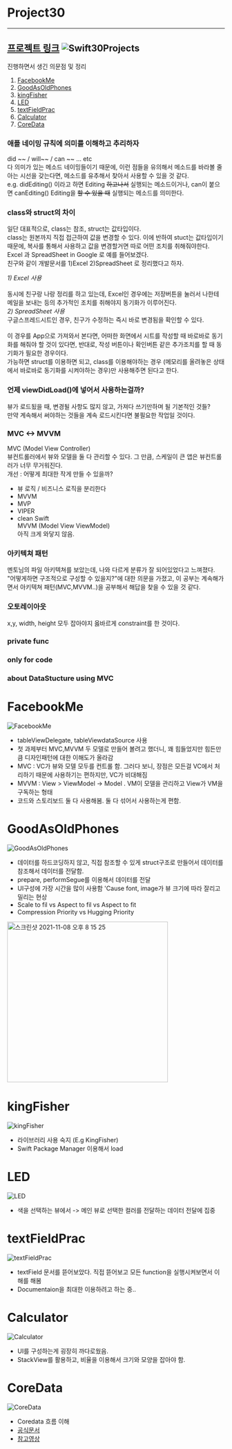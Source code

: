 # Project30
----
[프로젝트 링크](https://github.com/soapyigu/Swift-30-Projects)
![Swift30Projects](https://user-images.githubusercontent.com/70427427/130021929-ed61c154-ef63-4d23-8342-28c1b2eb844a.png)
----


진행하면서 생긴 의문점 및 정리 

1. [FacebookMe](#facebookme)
2. [GoodAsOldPhones](#goodasoldphones)
3. [kingFisher](#kingfisher)
4. [LED](#led)
5. [textFieldPrac](#textfieldprac)
6. [Calculator](#calculator)
7. [CoreData](#coredata)

### 애플 네이밍 규칙에 의미를 이해하고 추리하자 <br> 
did ~~  / will~~  / can ~~ ... etc <br>
다 의미가 있는 메소드 네이밍들이기 때문에, 이런 점들을 유의해서 메소드를 바라볼 줄 아는 시선을 갖는다면, 메소드를 유추해서 찾아서 사용할 수 있을 것 같다. <br>
e.g. didEditing() 이라고 하면 Editing ~~하고나서~~ 실행되는 메소드이거나, can이 붙으면 canEditing() Editing을 ~~할 수 있을 때~~ 실행되는 메소드를 의미한다. <br>

### class와 struct의 차이 
일단 대표적으로, class는 참조, struct는 값타입이다.<br>
class는 원본까지 직접 접근하여 값을 변경할 수 있다. 이에 반하여  stuct는 값타입이기 때문에, 복사를 통해서 사용하고 값을 변경할거면 따로 어떤 조치를 취해줘야한다. <br>
Excel 과 SpreadSheet in Google 로 예를 들어보겠다.<br>
친구와 같이 개발문서를 1)Excel 2)SpreadSheet 로 정리했다고 하자. <br> 

*1) Excel 사용*<br>  
동시에 친구랑 나랑 정리를 하고 있는데, Excel인 경우에는 저장버튼을 눌러서 나한테 메일을 보내는 등의 추가적인 조치를 취해야지 동기화가 이루어진다. <br>
*2) SpreadSheet 사용*<br>
구글스프레드시트인 경우, 친구가 수정하는 즉시 바로 변경됨을 확인할 수 있다.<br>
<br>
이 경우를 App으로 가져와서 본다면, 어떠한 화면에서 시트를 작성할 때 바로바로 동기화를 해줘야 할 것이 있다면, 반대로, 작성 버튼이나 확인버튼 같은 추가조치를 할 때 동기화가 필요한 경우이다. <br>
가능하면 struct를 이용하면 되고, class를 이용해야하는 경우 (메모리를 올려놓은 상태에서 바로바로 동기화를 시켜야하는 경우)만 사용해주면 된다고 한다. <br> 

### 언제 viewDidLoad()에 넣어서 사용하는걸까? 
뷰가 로드됬을 때, 변경될 사항도 많지 않고, 가져다 쓰기만하며 될 기본적인 것들? <br>
만약 계속해서 써야하는 것들을 계속 로드시킨다면 불필요한 작업일 것이다. 

### MVC <-> MVVM
MVC (Model View Controller) <br>
뷰컨트롤러에서 뷰와 모델을 둘 다 관리할 수 있다. 그 만큼, 스케일이 큰 앱은 뷰컨트롤러가 너무 무거워진다. <br>
개선 : 어떻게 최대한 작게 만들 수 있을까? <br>
- 뷰 로직 / 비즈니스 로직을 분리한다 
- MVVM
- MVP
- VIPER
- clean Swift <br>
MVVM (Model View ViewModel) <br> 
아직 크게 와닿지 않음. <br>

### 아키텍쳐 패턴
멘토님의 파일 아키텍쳐를 보았는데, 나와 다르게 분류가 잘 되어있었다고 느껴졌다. <br>
"어떻게하면 구조적으로 구성할 수 있을지?"에 대한 의문을 가졌고, 이 공부는 계속해가면서 아키텍쳐 패턴(MVC,MVVM..)을 공부해서 해답을 찾을 수 있을 것 같다. 

### 오토레이아웃
x,y, width, height 모두 잡아야지 옳바르게 constraint를 한 것이다.<br>

### private func 

### only for code 

### about DataStucture using MVC 

# FacebookMe

![FacebookMe](https://user-images.githubusercontent.com/70427427/140731033-06d2c981-09f8-48a9-8e1e-79ad2922da6e.gif)

- tableViewDelegate, tableViewdataSource 사용 
- 첫 과제부터 MVC,MVVM 두 모델로 만들어 볼려고 했더니, 꽤 힘들었지만 힘든만큼 디자인패턴에 대한 이해도가 올라감  
- MVC : VC가 뷰와 모델 모두를 컨트롤 함. 그러다 보니, 장점은 모든걸 VC에서 처리하기 때문에 사용하기는 편하지만, VC가 비대해짐 
- MVVM : View > ViewModel -> Model . VM이 모델을 관리하고 View가 VM을 구독하는 형태 
- 코드와 스토리보드 둘 다 사용해봄. 둘 다 섞어서 사용하는게 편함.

# GoodAsOldPhones

![GoodAsOldPhones](https://user-images.githubusercontent.com/70427427/140731039-f7c19927-446a-4993-ba3e-088d9106620d.gif)
- 데이터를 하드코딩하지 않고, 직접 참조할 수 있게 struct구조로 만들어서 데이터를 참조해서 데이터를 전달함. 
- prepare, performSegue를 이용해서 데이터를 전달
- UI구성에 가장 시간을 많이 사용함 'Cause font, image가 뷰 크기에 따라 잘리고 밀리는 현상
- Scale to fil vs Aspect to fil vs Aspect to fit
- Compression Priority vs Hugging Priority 
<img width="372" alt="스크린샷 2021-11-08 오후 8 15 25" src="https://user-images.githubusercontent.com/70427427/140732633-b4fe15e7-38f0-457d-90b5-17b39c8f184d.png">


# kingFisher

![kingFisher](https://user-images.githubusercontent.com/70427427/140731048-bfd96885-f03a-4a6b-a995-cb5ed7d3f6d4.gif)

- 라이브러리 사용 숙지 (E.g KingFisher) 
- Swift Package Manager 이용해서 load 


# LED

![LED](https://user-images.githubusercontent.com/70427427/140731056-5f2604d1-6119-4cb5-96e8-754b639ad0ab.gif)

- 색을 선택하는 뷰에서 -> 메인 뷰로 선택한 컬러를 전달하는 데이터 전달에 집중  

# textFieldPrac

![textFieldPrac](https://user-images.githubusercontent.com/70427427/140731065-4dbcc62e-05c9-45ca-b87e-99937e31788d.gif)

- textField 문서를 뜯어보았다. 직접 뜯어보고 모든 function을 실행시켜보면서 이해를 해봄 
- Documentaion을 최대한 이용하려고 하는 중..

# Calculator

![Calculator](https://user-images.githubusercontent.com/70427427/140731071-39d20ff4-96a8-4997-8a3a-b216a8536559.gif)

- UI를 구성하는게 굉장히 까다로웠음. 
- StackView를 활용하고, 비율을 이용해서 크기와 모양을 잡아야 함.

# CoreData
![CoreData](https://user-images.githubusercontent.com/70427427/140731084-f44ddaae-c4a7-434b-b09f-11f10b9d54e1.gif)

- Coredata 흐름 이해 
- [공식문서](https://developer.apple.com/documentation/coredata)
- [참고영상](https://www.youtube.com/watch?v=M-3oFO7P1gQ)



